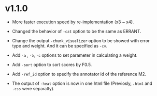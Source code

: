 # v1.1.0

* More faster execution speed by re-implementation (x3 ~ x4).

* Changed the behavior of `-cat` option to be the same as ERRANT.

* Change the output `-chunk_visualizer` option to be showed with error type and weight. And it can be specified as `-cv`.
* Add `-a` , `-b`, `-c` options to set parameter in calculating a weight.
* Add `-sort` option to sort scores by F0.5.
* Add `-ref_id` option to specify the annotator id of the reference M2.
* The output of `-heat` option is now in one html file (Previosly, `.html` and `.css` were separatly).

